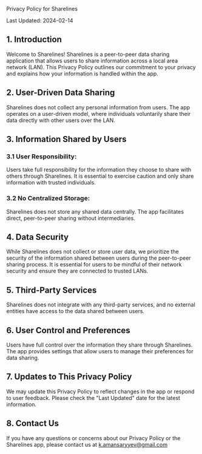 Privacy Policy for Sharelines

Last Updated: 2024-02-14

## 1. Introduction

Welcome to Sharelines! Sharelines is a peer-to-peer data sharing application that allows users to share information across a local area network (LAN). This Privacy Policy outlines our commitment to your privacy and explains how your information is handled within the app.

## 2. User-Driven Data Sharing

Sharelines does not collect any personal information from users. The app operates on a user-driven model, where individuals voluntarily share their data directly with other users over the LAN.

## 3. Information Shared by Users

### 3.1 User Responsibility:

Users take full responsibility for the information they choose to share with others through Sharelines. It is essential to exercise caution and only share information with trusted individuals.

### 3.2 No Centralized Storage:

Sharelines does not store any shared data centrally. The app facilitates direct, peer-to-peer sharing without intermediaries.

## 4. Data Security

While Sharelines does not collect or store user data, we prioritize the security of the information shared between users during the peer-to-peer sharing process. It is essential for users to be mindful of their network security and ensure they are connected to trusted LANs.

## 5. Third-Party Services

Sharelines does not integrate with any third-party services, and no external entities have access to the data shared between users.

## 6. User Control and Preferences

Users have full control over the information they share through Sharelines. The app provides settings that allow users to manage their preferences for data sharing.

## 7. Updates to This Privacy Policy

We may update this Privacy Policy to reflect changes in the app or respond to user feedback. Please check the "Last Updated" date for the latest information.

## 8. Contact Us

If you have any questions or concerns about our Privacy Policy or the Sharelines app, please contact us at k.amansaryyev@gmail.com
